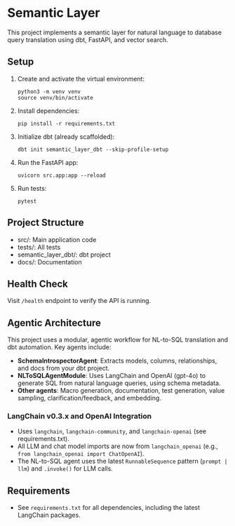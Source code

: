 # Semantic Layer

This project implements a semantic layer for natural language to database query translation using dbt, FastAPI, and vector search.

## Setup

1. Create and activate the virtual environment:
   ```
   python3 -m venv venv
   source venv/bin/activate
   ```
2. Install dependencies:
   ```
   pip install -r requirements.txt
   ```
3. Initialize dbt (already scaffolded):
   ```
   dbt init semantic_layer_dbt --skip-profile-setup
   ```
4. Run the FastAPI app:
   ```
   uvicorn src.app:app --reload
   ```
5. Run tests:
   ```
   pytest
   ```

## Project Structure
- src/: Main application code
- tests/: All tests
- semantic_layer_dbt/: dbt project
- docs/: Documentation

## Health Check
Visit `/health` endpoint to verify the API is running.

## Agentic Architecture

This project uses a modular, agentic workflow for NL-to-SQL translation and dbt automation. Key agents include:
- **SchemaIntrospectorAgent**: Extracts models, columns, relationships, and docs from your dbt project.
- **NLToSQLAgentModule**: Uses LangChain and OpenAI (gpt-4o) to generate SQL from natural language queries, using schema metadata.
- **Other agents**: Macro generation, documentation, test generation, value sampling, clarification/feedback, and embedding.

### LangChain v0.3.x and OpenAI Integration
- Uses `langchain`, `langchain-community`, and `langchain-openai` (see requirements.txt).
- All LLM and chat model imports are now from `langchain_openai` (e.g., `from langchain_openai import ChatOpenAI`).
- The NL-to-SQL agent uses the latest `RunnableSequence` pattern (`prompt | llm`) and `.invoke()` for LLM calls.

## Requirements
- See `requirements.txt` for all dependencies, including the latest LangChain packages.


